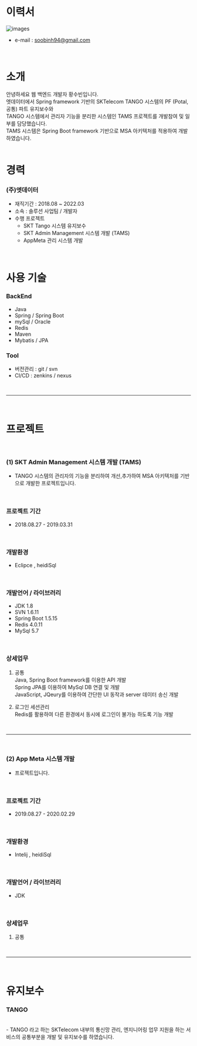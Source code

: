# 이력서
![images](images/사진.jpeg)

- e-mail : soobinh94@gmail.com
<br/>

# 소개

안녕하세요 웹 백엔드 개발자 황수빈입니다.   
엣데이터에서 Spring framework 기반의 SKTelecom TANGO 시스템의 PF (Potal,공통) 파트 유지보수와   
TANGO 시스템에서 관리자 기능을 분리한 시스템인 TAMS 프로젝트를 개발참여 및 일부를 담당했습니다.   
TAMS 시스템은 Spring Boot framework 기반으로 MSA 아키텍처를 적용하여 개발하였습니다.   
<br/>

# 경력

### (주)엣데이터
- 재직기간 : 2018.08 ~ 2022.03
- 소속 : 솔루션 사업팀 / 개발자
- 수행 프로젝트
   + SKT Tango 시스템 유지보수
   + SKT Admin Management 시스템 개발 (TAMS)
   + AppMeta 관리 시스템 개발

<br/>

# 사용 기술

### BackEnd

- Java
- Spring / Spring Boot
- mySql / Oracle
- Redis
- Maven
- Mybatis / JPA     

### Tool

- 버전관리 : git / svn
- CI/CD : zenkins / nexus

<br/>

***

<br/>

# 프로젝트

<br/>

### (1) SKT Admin Management 시스템 개발 (TAMS)   
- TANGO 시스템의 관리자의 기능을 분리하여 개선,추가하여 MSA 아키텍처를 기반으로 개발한 프로젝트입니다.   

<br/>

### 프로젝트 기간   
- 2018.08.27 - 2019.03.31   

<br/>

### 개발환경   
- Eclipce , heidiSql   

<br/>

### 개발언어 / 라이브러리
- JDK 1.8 
- SVN 1.6.11
- Spring Boot 1.5.15
- Redis 4.0.11   
- MySql 5.7

<br/>

### 상세업무
1. 공통    
Java, Spring Boot framework를 이용한 API 개발     
Spring JPA를 이용하여 MySql DB 연결 및 개발   
JavaScript, JQeury를 이용하여 간단한 UI 동작과 server 데이터 송신 개발 

2. 로그인 세션관리   
Redis를 활용하여 다른 환경에서 동시에 로그인이 불가능 하도록 기능 개발   

<br/>

***

<br/>

### (2) App Meta 시스템 개발   
-  프로젝트입니다.   

<br/>

### 프로젝트 기간   
- 2019.08.27 - 2020.02.29   

<br/>

### 개발환경   
- Intelij , heidiSql   

<br/>

### 개발언어 / 라이브러리
- JDK

<br/>

### 상세업무

1. 공통

<br/>

***

<br/>

# 유지보수

### TANGO
<br/>
- TANGO 라고 하는 SKTelecom 내부의 통신망 관리, 엔지니어링 업무 지원을 하는 서비스의 공통부분을 개발 및 유지보수를 하였습니다.